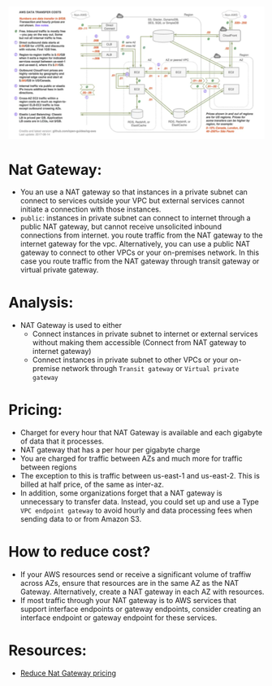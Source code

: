 ![AWS Data Traffic](./../assets/aws/confusing-nat-gateways-costs.webp)
# Nat Gateway:
- You an use a NAT gateway so that instances in a private subnet can connect to services outside your VPC  but external services cannot initiate a connection with those instances.
- `public`: instances in private subnet can connect to internet through a public NAT gateway, but cannot receive unsolicited inbound connections from internet. you route traffic from the NAT gateway to the internet gateway for the vpc. Alternatively, you can use a public NAT gateway to connect to other VPCs or your on-premises network. In this case you route traffic from the NAT gateway through transit gateway or virtual private gateway.



# Analysis:
- NAT Gateway is used to either
    - Connect instances in private subnet to internet or external services without making them accessible (Connect from NAT gateway to internet gateway)
    - Connect instances in private subnet to other VPCs or your on-premise network through `Transit gateway` or `Virtual private gateway`
# Pricing:
- Charget for every hour that NAT Gateway is available and each gigabyte of data that it processes.
- NAT gateway that has a per hour per gigabyte charge
- You are charged for traffic between AZs and much more for traffic between regions
- The exception to this is traffic between us-east-1 and us-east-2. This is billed at half price, of the same as inter-az. 
- In addition, some organizations forget that a NAT gateway is unnecessary to transfer data. Instead, you could set up and use a Type `VPC endpoint gateway` to avoid hourly and data processing fees when sending data to or from Amazon S3.
# How to reduce cost?
- If your AWS resources send or receive a significant volume of traffiw across AZs, ensure that resources are in the same AZ as the NAT Gateway. Alternatively, create a NAT gateway in each AZ with resources.
- If most traffic through your NAT gateway is to AWS services that support interface endpoints or gateway endpoints, consider creating an interface endpoint or gateway endpoint for these services. 

# Resources:
- [Reduce Nat Gateway pricing](https://www.cloudzero.com/blog/reduce-nat-gateway-costs/)